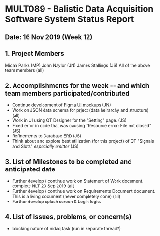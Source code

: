 # MULT089 - Balistic Data Acquisition Software System Status Report

## Date: 16 Nov 2019 (Week 12)

## 1. Project Members
Micah Parks (MP)
John Naylor (JN)
James Stallings (JS)
All of the above team members (all)

## 2. Accomplishments for the week -- and which team members participated/contributed

* Continue development of [Figma UI mockups](https://www.figma.com/file/FydaUoz352CbD16w0c5ORt/CS-324?node-id=0%3A1) (JN) 
* Work on JSON data schema for prject (data heirarchy and structure) (all)
* Work in UI using QT Designer for the "Setting" page. (JS)
* Fixed error in code that was causing  "Resource error: File not closed" (JS)
* Refinements to Database ERD (JS)
* Think about and explore best utilization (for this project) of QT "Signals and Slots" <em>especially emitter</em> (JS)


## 3. List of Milestones to be completed and anticipated date

* Further develop / continue work on Statement of Work document. complete NLT 20 Sep 2019 (all)
* Further develop / continue work on Requirements Document document. This is a living document (never completely done) (all)
* Further develop splash screen & Login logic.

## 4. List of issues, problems, or concern(s)

* blocking nature of nidaq task (run in separate thread?)
